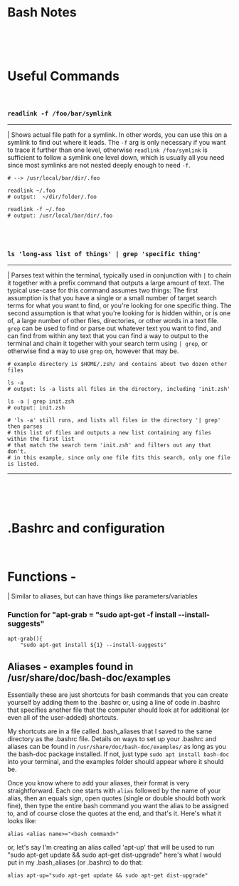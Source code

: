 # Bash Notes

<br>
<br>
<br>

# Useful Commands

<br>

### `readlink -f /foo/bar/symlink`
---
| Shows actual file path for a symlink. In other words, you can use this on a 
symlink to find out where it leads. The `-f` arg is only necessary if you want 
to trace it further than one level, otherwise `readlink /foo/symlink` is 
sufficient to follow a symlink one level down, which is usually all you need 
since most symlinks are not nested deeply enough to need `-f`.

``` # for this example the symlink (--> = one level) is:  ~/.foo --> ~/dir/folder/.foo -- 
# --> /usr/local/bar/dir/.foo

readlink ~/.foo
# output:  ~/dir/folder/.foo

readlink -f ~/.foo
# output: /usr/local/bar/dir/.foo
```

<br>
<br>

### `ls 'long-ass list of things' | grep 'specific thing'` 
---
| Parses text within the terminal, typically used in conjunction with `|` to 
chain it together with a prefix command that outputs a large amount of text. 
The typical use-case for this command assumes two things: The first assumption 
is that you have a single or a small number of target search terms for what 
you want to find, or you're looking for one specific thing. The second assumption 
is that what you're looking for is hidden within, or is one of, a large number 
of other files, directories, or other words in a text file. `grep` can be used 
to find or parse out whatever text you want to find, and can find from within 
any text that you can find a way to output to the terminal and chain it together 
with your search term using `| grep`, or otherwise find a way to use `grep` 
on, however that may be.

```
# example directory is $HOME/.zsh/ and contains about two dozen other files

ls -a
# output: ls -a lists all files in the directory, including 'init.zsh'

ls -a | grep init.zsh
# output: init.zsh

# 'ls -a' still runs, and lists all files in the directory '| grep' then parses
# this list of files and outputs a new list containing any files within the first list 
# that match the search term 'init.zsh' and filters out any that don't. 
# in this example, since only one file fits this search, only one file is listed.
```

---


<br>
<br>
<br>


# .Bashrc and configuration

<br>

# Functions - 
| Similar to aliases, but can have things like parameters/variables

### Function for "apt-grab <program> = "sudo apt-get -f install <program> --install-suggests"

```
apt-grab(){
    "sudo apt-get install ${1} --install-suggests"
```

## Aliases - examples found in /usr/share/doc/bash-doc/examples

Essentially these are just shortcuts for bash commands that you can create yourself by adding
them to the .bashrc or, using a line of code in .bashrc that specifies another file that the
computer should look at for additional (or even all of the user-added) shortcuts. 

My shortcuts are in a file called .bash_aliases that I saved to the same directory as the 
.bashrc file. Details on ways to set up your .bashrc and aliases can be found in 
`/usr/share/doc/bash-doc/examples/` as long as you the bash-doc package installed. If 
not, just type `sudo apt install bash-doc` into your terminal, and the examples folder should 
appear where it should be. 

Once you know where to add your aliases, their format is very straightforward. Each one starts with `alias` followed by the name of your alias, then an equals sign, open quotes (single or double should both work fine), then type the entire bash command you want the alias to be assigned to, and of course close the quotes at the end, and that's it. Here's what it looks like:

`alias <alias name>="<bash command>"`

or, let's say I'm creating an alias called 'apt-up' that will be used to run "sudo apt-get 
update && sudo apt-get dist-upgrade" here's what I would put in my .bash_aliases (or .bashrc)
to do that:

```
alias apt-up="sudo apt-get update && sudo apt-get dist-upgrade"
```

